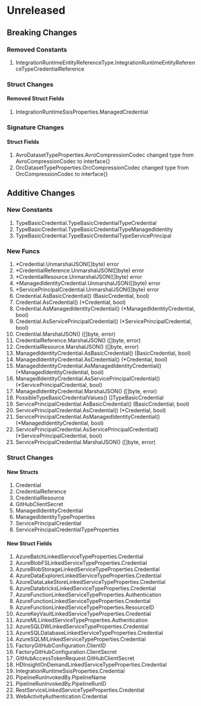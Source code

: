 # Unreleased

## Breaking Changes

### Removed Constants

1. IntegrationRuntimeEntityReferenceType.IntegrationRuntimeEntityReferenceTypeCredentialReference

### Struct Changes

#### Removed Struct Fields

1. IntegrationRuntimeSsisProperties.ManagedCredential

### Signature Changes

#### Struct Fields

1. AvroDatasetTypeProperties.AvroCompressionCodec changed type from AvroCompressionCodec to interface{}
1. OrcDatasetTypeProperties.OrcCompressionCodec changed type from OrcCompressionCodec to interface{}

## Additive Changes

### New Constants

1. TypeBasicCredential.TypeBasicCredentialTypeCredential
1. TypeBasicCredential.TypeBasicCredentialTypeManagedIdentity
1. TypeBasicCredential.TypeBasicCredentialTypeServicePrincipal

### New Funcs

1. *Credential.UnmarshalJSON([]byte) error
1. *CredentialReference.UnmarshalJSON([]byte) error
1. *CredentialResource.UnmarshalJSON([]byte) error
1. *ManagedIdentityCredential.UnmarshalJSON([]byte) error
1. *ServicePrincipalCredential.UnmarshalJSON([]byte) error
1. Credential.AsBasicCredential() (BasicCredential, bool)
1. Credential.AsCredential() (*Credential, bool)
1. Credential.AsManagedIdentityCredential() (*ManagedIdentityCredential, bool)
1. Credential.AsServicePrincipalCredential() (*ServicePrincipalCredential, bool)
1. Credential.MarshalJSON() ([]byte, error)
1. CredentialReference.MarshalJSON() ([]byte, error)
1. CredentialResource.MarshalJSON() ([]byte, error)
1. ManagedIdentityCredential.AsBasicCredential() (BasicCredential, bool)
1. ManagedIdentityCredential.AsCredential() (*Credential, bool)
1. ManagedIdentityCredential.AsManagedIdentityCredential() (*ManagedIdentityCredential, bool)
1. ManagedIdentityCredential.AsServicePrincipalCredential() (*ServicePrincipalCredential, bool)
1. ManagedIdentityCredential.MarshalJSON() ([]byte, error)
1. PossibleTypeBasicCredentialValues() []TypeBasicCredential
1. ServicePrincipalCredential.AsBasicCredential() (BasicCredential, bool)
1. ServicePrincipalCredential.AsCredential() (*Credential, bool)
1. ServicePrincipalCredential.AsManagedIdentityCredential() (*ManagedIdentityCredential, bool)
1. ServicePrincipalCredential.AsServicePrincipalCredential() (*ServicePrincipalCredential, bool)
1. ServicePrincipalCredential.MarshalJSON() ([]byte, error)

### Struct Changes

#### New Structs

1. Credential
1. CredentialReference
1. CredentialResource
1. GitHubClientSecret
1. ManagedIdentityCredential
1. ManagedIdentityTypeProperties
1. ServicePrincipalCredential
1. ServicePrincipalCredentialTypeProperties

#### New Struct Fields

1. AzureBatchLinkedServiceTypeProperties.Credential
1. AzureBlobFSLinkedServiceTypeProperties.Credential
1. AzureBlobStorageLinkedServiceTypeProperties.Credential
1. AzureDataExplorerLinkedServiceTypeProperties.Credential
1. AzureDataLakeStoreLinkedServiceTypeProperties.Credential
1. AzureDatabricksLinkedServiceTypeProperties.Credential
1. AzureFunctionLinkedServiceTypeProperties.Authentication
1. AzureFunctionLinkedServiceTypeProperties.Credential
1. AzureFunctionLinkedServiceTypeProperties.ResourceID
1. AzureKeyVaultLinkedServiceTypeProperties.Credential
1. AzureMLLinkedServiceTypeProperties.Authentication
1. AzureSQLDWLinkedServiceTypeProperties.Credential
1. AzureSQLDatabaseLinkedServiceTypeProperties.Credential
1. AzureSQLMILinkedServiceTypeProperties.Credential
1. FactoryGitHubConfiguration.ClientID
1. FactoryGitHubConfiguration.ClientSecret
1. GitHubAccessTokenRequest.GitHubClientSecret
1. HDInsightOnDemandLinkedServiceTypeProperties.Credential
1. IntegrationRuntimeSsisProperties.Credential
1. PipelineRunInvokedBy.PipelineName
1. PipelineRunInvokedBy.PipelineRunID
1. RestServiceLinkedServiceTypeProperties.Credential
1. WebActivityAuthentication.Credential
